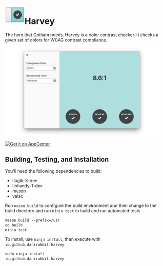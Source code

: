 <img align="left" width="64" height="64" src="data/icons/64/io.github.danirabbit.harvey.svg">
<h1 class="rich-diff-level-zero">Harvey</h1>

The hero that Gotham needs. Harvey is a color contrast checker. It checks a given set of colors for WCAG contrast compliance.

![Harvey Screenshot](data/screenshot.png?raw=true)

[![Get it on AppCenter](https://appcenter.elementary.io/badge.svg)](https://appcenter.elementary.io/io.github.danirabbit.harvey)

## Building, Testing, and Installation


You'll need the following dependencies to build:
* libgtk-3-dev
* libhandy-1-dev
* meson
* valac

Run `meson build` to configure the build environment and then change to the build directory and run `ninja test` to build and run automated tests

    meson build --prefix=/usr 
    cd build
    ninja test

To install, use `ninja install`, then execute with `io.github.danirabbit.harvey`

    sudo ninja install
    io.github.danirabbit.harvey
